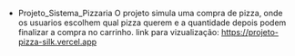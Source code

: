  - Projeto_Sistema_Pizzaria 
O projeto simula uma compra de pizza, onde os usuarios escolhem qual pizza querem e a quantidade
depois podem finalizar a compra no carrinho.
link para vizualização:
https://projeto-pizza-silk.vercel.app


